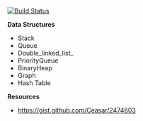 [![Build Status](https://travis-ci.org/eyueld-codefellow/data-structures1.svg?branch=master)](https://travis-ci.org/eyueld-codefellow/data-structures1)


**Data Structures**

- Stack
- Queue
- Double_linked_list_
- PriorityQueue
- BinaryHeap
- Graph
- Hash Table

**Resources**
- https://gist.github.com/Ceasar/2474603


